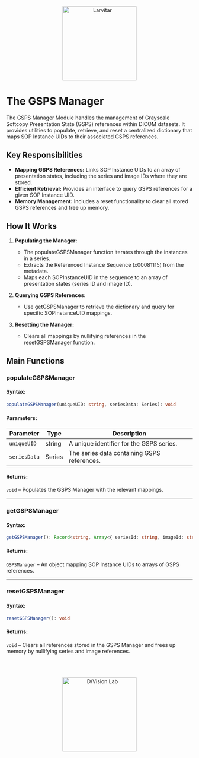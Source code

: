 <div style="text-align: center;">
    <img src="https://assets.pokemon.com/assets/cms2/img/pokedex/full/246.png" alt="Larvitar" height="200" />
</div>

# The GSPS Manager

The GSPS Manager Module handles the management of Grayscale Softcopy Presentation State (GSPS) references within DICOM datasets. It provides utilities to populate, retrieve, and reset a centralized dictionary that maps SOP Instance UIDs to their associated GSPS references.

## Key Responsibilities

- **Mapping GSPS References:** Links SOP Instance UIDs to an array of presentation states, including the series and image IDs where they are stored.
- **Efficient Retrieval:** Provides an interface to query GSPS references for a given SOP Instance UID.
- **Memory Management:** Includes a reset functionality to clear all stored GSPS references and free up memory.
  
## How It Works

1. **Populating the Manager:**
   - The populateGSPSManager function iterates through the instances in a series.
   - Extracts the Referenced Instance Sequence (x00081115) from the metadata.
   - Maps each SOPInstanceUID in the sequence to an array of presentation states (series ID and image ID).

2. **Querying GSPS References:**
   - Use getGSPSManager to retrieve the dictionary and query for specific SOPInstanceUID mappings.

3. **Resetting the Manager:**
   - Clears all mappings by nullifying references in the resetGSPSManager function.
  
## Main Functions

### populateGSPSManager

#### Syntax:

```typescript
populateGSPSManager(uniqueUID: string, seriesData: Series): void
```

#### Parameters:

| Parameter	    | Type	  | Description                                 | 
|---------------|---------|---------------------------------------------|
| `uniqueUID`	| string  | A unique identifier for the GSPS series.    | 
| `seriesData`	| Series  | The series data containing GSPS references. | 

#### Returns: 

`void` – Populates the GSPS Manager with the relevant mappings.

---

### getGSPSManager

#### Syntax:

```typescript
getGSPSManager(): Record<string, Array<{ seriesId: string, imageId: string }>>
```

#### Returns: 

`GSPSManager` – An object mapping SOP Instance UIDs to arrays of GSPS references.

---

### resetGSPSManager

#### Syntax:

```typescript
resetGSPSManager(): void
```

#### Returns: 

`void` – Clears all references stored in the GSPS Manager and frees up memory by nullifying series and image references.

<br></br>

<div style="text-align: center;">
    <img src="https://press.r1-it.storage.cloud.it/logo_trasparent.png" alt="D/Vision Lab" height="200" />
</div>